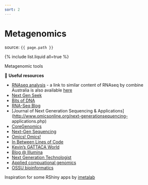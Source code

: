 ```yaml
---
sort: 2
---
```


# Metagenomics

source: `{{ page.path }}`

{% include list.liquid all=true %}

<span class="badge badge-info">Metagenomic tools</span>


:link: **Useful resources**

* [RNAseq analysis](https://bioinformatics-core-shared-training.github.io/RNAseq-R/) - a link to similar content of RNAseq by combine Australia is also available [here](http://combine-australia.github.io/RNAseq-R/)
* [Next Gen Seek](http://nextgenseek.com)
* [Bits of DNA](http://liorpachter.wordpress.com/seq)
* [RNA-Seq Blog](http://www.rna-seqblog.com)
* [Journal of Next Generation Sequencing & Applications](http://www.omicsonline.org/next-generationsequencing-
applications.php)
* [CoreGenomics](http://core-genomics.blogspot.com)
* [Next-Gen Sequencing](http://nextgenseq.blogspot.com)
* [Omics! Omics!](http://omicsomics.blogspot.com)
* [In Between Lines of Code](http://flxlexblog.wordpress.com)
* [Kevin’s GATTACA World](http://kevin-gattaca.blogspot.com)
* [Blog @ Illumina](http://blog.illumina.com)
* [Next Generation Technologist](http://www.yuzuki.org)
* [Applied compuational genomics](https://github.com/quinlan-lab/applied-computational-genomics)
* [OSSU bioinformatics](https://github.com/ossu/bioinformatics)

Inspiration for some RShiny apps by [imetalab](https://shiny.imetalab.ca/)
